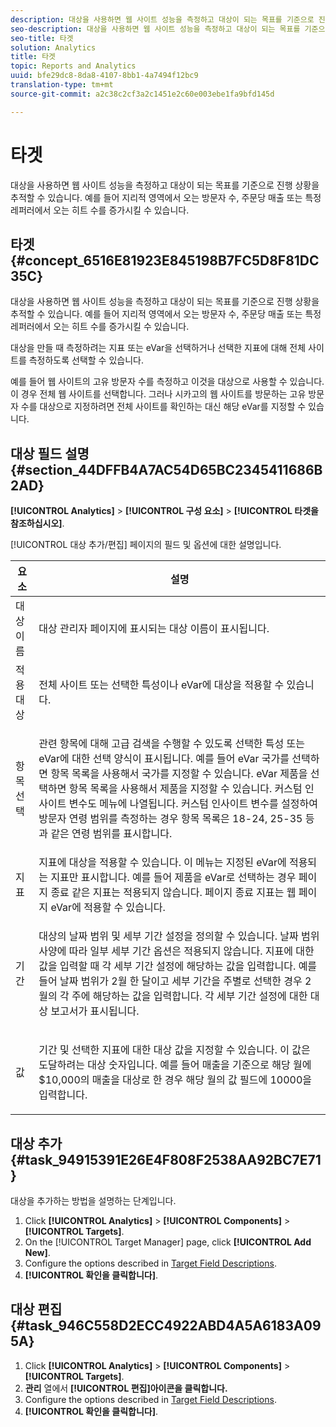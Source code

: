 ```yaml
---
description: 대상을 사용하면 웹 사이트 성능을 측정하고 대상이 되는 목표를 기준으로 진행 상황을 추적할 수 있습니다. 예를 들어 지리적 영역에서 오는 방문자 수, 주문당 매출 또는 특정 레퍼러에서 오는 히트 수를 증가시킬 수 있습니다.
seo-description: 대상을 사용하면 웹 사이트 성능을 측정하고 대상이 되는 목표를 기준으로 진행 상황을 추적할 수 있습니다. 예를 들어 지리적 영역에서 오는 방문자 수, 주문당 매출 또는 특정 레퍼러에서 오는 히트 수를 증가시킬 수 있습니다.
seo-title: 타겟
solution: Analytics
title: 타겟
topic: Reports and Analytics
uuid: bfe29dc8-8da8-4107-8bb1-4a7494f12bc9
translation-type: tm+mt
source-git-commit: a2c38c2cf3a2c1451e2c60e003ebe1fa9bfd145d

---
```



# 타겟

대상을 사용하면 웹 사이트 성능을 측정하고 대상이 되는 목표를 기준으로 진행 상황을 추적할 수 있습니다. 예를 들어 지리적 영역에서 오는 방문자 수, 주문당 매출 또는 특정 레퍼러에서 오는 히트 수를 증가시킬 수 있습니다.

## 타겟 {#concept_6516E81923E845198B7FC5D8F81DC35C}

대상을 사용하면 웹 사이트 성능을 측정하고 대상이 되는 목표를 기준으로 진행 상황을 추적할 수 있습니다. 예를 들어 지리적 영역에서 오는 방문자 수, 주문당 매출 또는 특정 레퍼러에서 오는 히트 수를 증가시킬 수 있습니다.

대상을 만들 때 측정하려는 지표 또는 eVar을 선택하거나 선택한 지표에 대해 전체 사이트를 측정하도록 선택할 수 있습니다.

예를 들어 웹 사이트의 고유 방문자 수를 측정하고 이것을 대상으로 사용할 수 있습니다. 이 경우 전체 웹 사이트를 선택합니다. 그러나 시카고의 웹 사이트를 방문하는 고유 방문자 수를 대상으로 지정하려면 전체 사이트를 확인하는 대신 해당 eVar를 지정할 수 있습니다.

## 대상 필드 설명 {#section_44DFFB4A7AC54D65BC2345411686B2AD}

**[!UICONTROL Analytics]** &gt; **[!UICONTROL 구성 요소]** &gt; **[!UICONTROL 타겟을 참조하십시오]**.

[!UICONTROL 대상 추가/편집] 페이지의 필드 및 옵션에 대한 설명입니다.

<table id="table_E08728BECC204DF59F0AC99957A68CAE"> 
 <thead> 
  <tr> 
   <th colname="col1" class="entry"> 요소 </th> 
   <th colname="col2" class="entry"> 설명 </th> 
  </tr> 
 </thead>
 <tbody> 
  <tr> 
   <td colname="col1"> 대상 이름 </td> 
   <td colname="col2"><span class="wintitle">대상 관리자</span> 페이지에 표시되는 대상 이름이 표시됩니다. </td> 
  </tr> 
  <tr> 
   <td colname="col1"> 적용 대상 </td> 
   <td colname="col2"> 전체 사이트 또는 선택한 특성이나 eVar에 대상을 적용할 수 있습니다. </td> 
  </tr> 
  <tr> 
   <td colname="col1"> 항목 선택 </td> 
   <td colname="col2"> <p>관련 항목에 대해 고급 검색을 수행할 수 있도록 선택한 특성 또는 eVar에 대한 선택 양식이 표시됩니다. 예를 들어 eVar <span class="uicontrol">국가</span>를 선택하면 항목 목록을 사용해서 국가를 지정할 수 있습니다. eVar <span class="uicontrol">제품</span>을 선택하면 항목 목록을 사용해서 제품을 지정할 수 있습니다. 커스텀 인사이트 변수도 메뉴에 나열됩니다. 커스텀 인사이트 변수를 설정하여 방문자 연령 범위를 측정하는 경우 항목 목록은 18-24, 25-35 등과 같은 연령 범위를 표시합니다. </p> </td> 
  </tr> 
  <tr> 
   <td colname="col1"> 지표 </td> 
   <td colname="col2">지표에 대상을 적용할 수 있습니다. 이 메뉴는 지정된 eVar에 적용되는 지표만 표시합니다. 예를 들어 <span class="uicontrol">제품</span>을 eVar로 선택하는 경우 <span class="uicontrol">페이지 종료</span> 같은 지표는 적용되지 않습니다. <span class="uicontrol">페이지 종료</span> 지표는 웹 페이지 eVar에 적용할 수 있습니다. </td> 
  </tr> 
  <tr> 
   <td colname="col1"> 기간 </td> 
   <td colname="col2"> <p>대상의 <span class="uicontrol">날짜 범위</span> 및 <span class="uicontrol">세부 기간</span> 설정을 정의할 수 있습니다. 날짜 범위 사양에 따라 일부 세부 기간 옵션은 적용되지 않습니다. 지표에 대한 값을 입력할 때 각 세부 기간 설정에 해당하는 값을 입력합니다. 예를 들어 날짜 범위가 2월 한 달이고 세부 기간을 주별로 선택한 경우 2월의 각 주에 해당하는 값을 입력합니다. 각 세부 기간 설정에 대한 대상 보고서가 표시됩니다. </p> </td> 
  </tr> 
  <tr> 
   <td colname="col1"> 값 </td> 
   <td colname="col2"> <p>기간 및 선택한 지표에 대한 대상 값을 지정할 수 있습니다. 이 값은 도달하려는 대상 숫자입니다. 예를 들어 매출을 기준으로 해당 월에 $10,000의 매출을 대상로 한 경우 해당 월의 값 필드에 10000을 입력합니다. </p> </td> 
  </tr> 
 </tbody> 
</table>

## 대상 추가 {#task_94915391E26E4F808F2538AA92BC7E71}

대상을 추가하는 방법을 설명하는 단계입니다.

<!-- 

t_add_a_target.xml

 -->

1. Click **[!UICONTROL Analytics]** &gt; **[!UICONTROL Components]** &gt; **[!UICONTROL Targets]**.
1. On the [!UICONTROL Target Manager] page, click **[!UICONTROL Add New]**.
1. Configure the options described in [Target Field Descriptions](../../analyze/reports-analytics/targets.md#section_44DFFB4A7AC54D65BC2345411686B2AD).
1. **[!UICONTROL 확인을 클릭합니다]**.

## 대상 편집 {#task_946C558D2ECC4922ABD4A5A6183A095A}

1. Click **[!UICONTROL Analytics]** &gt; **[!UICONTROL Components]** &gt; **[!UICONTROL Targets]**.
1. **관리** 열에서 **[!UICONTROL 편집]아이콘을 클릭합니다.**
1. Configure the options described in [Target Field Descriptions](../../analyze/reports-analytics/targets.md#section_44DFFB4A7AC54D65BC2345411686B2AD).
1. **[!UICONTROL 확인을 클릭합니다]**.
